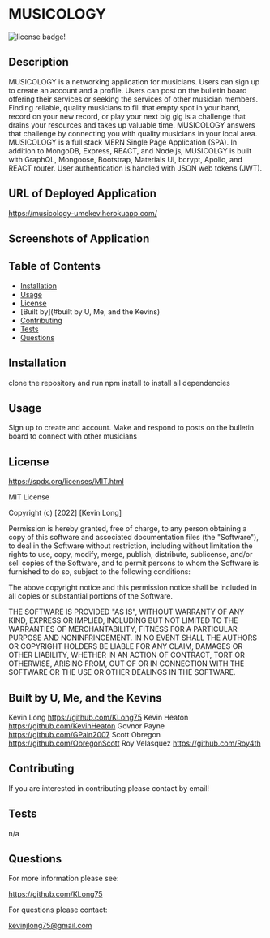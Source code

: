 # MUSICOLOGY

![license badge!](https://img.shields.io/badge/license-MIT-blue)

## Description
MUSICOLOGY is a networking application for musicians. Users can sign up to create an account and a profile. Users can post on the bulletin board offering their services or seeking the services of other musician members. Finding reliable, quality musicians to fill that empty spot in your band, record on your new record, or play your next big gig is a challenge that drains your resources and takes up valuable time. MUSICOLOGY answers that challenge by connecting you with quality musicians in your local area. MUSICOLOGY is a full stack MERN Single Page Application (SPA). In addition to MongoDB, Express, REACT, and Node.js, MUSICOLGY is built with GraphQL, Mongoose, Bootstrap, Materials UI, bcrypt, Apollo, and REACT router. User authentication is handled with JSON web tokens (JWT).

## URL of Deployed Application
https://musicology-umekev.herokuapp.com/

## Screenshots of Application

## Table of Contents
- [Installation](#installation)
- [Usage](#usage)
- [License](#license)
- [Built by](#built by U, Me, and the Kevins)
- [Contributing](#contributing)
- [Tests](#tests)
- [Questions](#questions)
    
## Installation
clone the repository and run npm install to install all dependencies

## Usage
Sign up to create and account. Make and respond to posts on the bulletin board to connect with other musicians

## License
https://spdx.org/licenses/MIT.html

MIT License

Copyright (c) [2022] [Kevin Long]
    
Permission is hereby granted, free of charge, to any person obtaining a copy
of this software and associated documentation files (the "Software"), to deal
in the Software without restriction, including without limitation the rights
to use, copy, modify, merge, publish, distribute, sublicense, and/or sell
copies of the Software, and to permit persons to whom the Software is
furnished to do so, subject to the following conditions:
    
The above copyright notice and this permission notice shall be included in all
copies or substantial portions of the Software.
    
THE SOFTWARE IS PROVIDED "AS IS", WITHOUT WARRANTY OF ANY KIND, EXPRESS OR
IMPLIED, INCLUDING BUT NOT LIMITED TO THE WARRANTIES OF MERCHANTABILITY,
FITNESS FOR A PARTICULAR PURPOSE AND NONINFRINGEMENT. IN NO EVENT SHALL THE
AUTHORS OR COPYRIGHT HOLDERS BE LIABLE FOR ANY CLAIM, DAMAGES OR OTHER
LIABILITY, WHETHER IN AN ACTION OF CONTRACT, TORT OR OTHERWISE, ARISING FROM,
OUT OF OR IN CONNECTION WITH THE SOFTWARE OR THE USE OR OTHER DEALINGS IN THE
SOFTWARE.

## Built by U, Me, and the Kevins
Kevin Long
https://github.com/KLong75
Kevin Heaton
https://github.com/KevinHeaton
Govnor Payne
https://github.com/GPain2007
Scott Obregon
https://github.com/ObregonScott
Roy Velasquez
https://github.com/Roy4th

## Contributing
If you are interested in contributing please contact by email!

## Tests
n/a

## Questions

For more information please see:

https://github.com/KLong75

For questions please contact:

[kevinjlong75@gmail.com](mailto:kevinjlong75@gmail.com)
